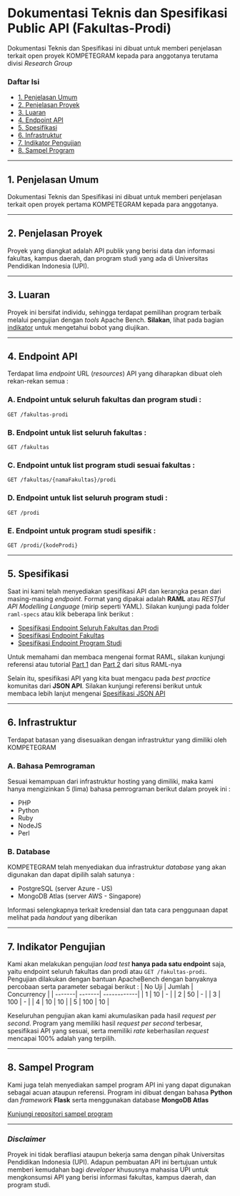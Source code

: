 # **Dokumentasi Teknis dan Spesifikasi Public API (Fakultas-Prodi)**

Dokumentasi Teknis dan Spesifikasi ini dibuat untuk memberi penjelasan terkait open proyek KOMPETEGRAM kepada para anggotanya terutama divisi *Research Group*
### **Daftar Isi**
- [1. Penjelasan Umum](https://github.com/PROYEK-KOMPETEGRAM/docs-fakultas-prodi-api#1-penjelasan-umum)
- [2. Penjelasan Proyek](https://github.com/PROYEK-KOMPETEGRAM/docs-fakultas-prodi-api#2-penjelasan-proyek)
- [3. Luaran](https://github.com/PROYEK-KOMPETEGRAM/docs-fakultas-prodi-api#3-luaran)
- [4. Endpoint API](https://github.com/PROYEK-KOMPETEGRAM/docs-fakultas-prodi-api#4-endpoint-api)
- [5. Spesifikasi](https://github.com/PROYEK-KOMPETEGRAM/docs-fakultas-prodi-api#5-spesifikasi)
- [6. Infrastruktur](https://github.com/PROYEK-KOMPETEGRAM/docs-fakultas-prodi-api#6-infrastruktur)
- [7. Indikator Pengujian](https://github.com/PROYEK-KOMPETEGRAM/docs-fakultas-prodi-api#7-indikator-pengujian)
- [8. Sampel Program](https://github.com/PROYEK-KOMPETEGRAM/docs-fakultas-prodi-api#8-sampel-program)
- - -
## **1. Penjelasan Umum**
Dokumentasi Teknis dan Spesifikasi ini dibuat untuk memberi penjelasan terkait open proyek pertama KOMPETEGRAM kepada para anggotanya.
- - -
## **2. Penjelasan Proyek**
Proyek yang diangkat adalah API publik yang berisi data dan informasi fakultas, kampus daerah, dan program studi yang ada di Universitas Pendidikan Indonesia (UPI). 
- - -
## **3. Luaran**
Proyek ini bersifat individu, sehingga terdapat pemilihan program terbaik melalui pengujian dengan *tools* Apache Bench. **Silakan**, lihat pada bagian [indikator](https://github.com/PROYEK-KOMPETEGRAM/docs-fakultas-prodi-api#7-indikator-pengujian) untuk mengetahui bobot yang diujikan.
- - -
## **4. Endpoint API**
Terdapat lima *endpoint* URL (*resources*) API yang diharapkan dibuat oleh rekan-rekan semua :
### A. Endpoint untuk seluruh fakultas dan program studi :
```
GET /fakultas-prodi
```
### B. Endpoint untuk list seluruh fakultas :
```
GET /fakultas
```
### C. Endpoint untuk list program studi sesuai fakultas :
```
GET /fakultas/{namaFakultas}/prodi
```
### D. Endpoint untuk list seluruh program studi :
```
GET /prodi
```
### E. Endpoint untuk program studi spesifik :
```
GET /prodi/{kodeProdi}
```
- - -
## **5. Spesifikasi**
Saat ini kami telah menyediakan spesifikasi API dan kerangka pesan dari masing-masing *endpoint*. Format yang dipakai adalah **RAML** atau *RESTful API Modelling Language* (mirip seperti YAML). Silakan kunjungi pada folder `raml-specs` atau klik beberapa link berikut :
- [Spesifikasi Endpoint Seluruh Fakultas dan Prodi](raml-specs/api.fakultas-prodi.raml)
- [Spesifikasi Endpoint Fakultas](raml-specs/api.fakultas.raml)
- [Spesifikasi Endpoint Program Studi](raml-specs/api.prodi.raml)

Untuk memahami dan membaca mengenai format RAML, silakan kunjungi referensi atau tutorial [Part 1](https://raml.org/developers/raml-100-tutorial) dan [Part 2](https://raml.org/developers/raml-200-tutorial) dari situs RAML-nya

Selain itu, spesifikasi API yang kita buat mengacu pada *best practice* komunitas dari **JSON API**. Silakan kunjungi referensi berikut untuk membaca lebih lanjut mengenai [Spesifikasi JSON API](https://jsonapi.org/)
- - - 
## **6. Infrastruktur**
Terdapat batasan yang disesuaikan dengan infrastruktur yang dimiliki oleh KOMPETEGRAM
### A. Bahasa Pemrograman 
Sesuai kemampuan dari infrastruktur hosting yang dimiliki, maka kami hanya mengizinkan 5 (lima) bahasa pemrograman berikut dalam proyek ini :
- PHP
- Python
- Ruby
- NodeJS
- Perl
### B. Database
KOMPETEGRAM telah menyediakan dua infrastruktur *database* yang akan digunakan dan dapat dipilih salah satunya :
- PostgreSQL (server Azure - US)
- MongoDB Atlas (server AWS - Singapore)

Informasi selengkapnya terkait kredensial dan tata cara penggunaan dapat melihat pada *handout* yang diberikan
- - -
## **7. Indikator Pengujian**
Kami akan melakukan pengujian *load test* **hanya pada satu endpoint** saja, yaitu endpoint seluruh fakultas dan prodi atau `GET /fakultas-prodi`. Pengujian dilakukan dengan bantuan ApacheBench dengan banyaknya percobaan serta parameter sebagai berikut :
| No Uji | Jumlah | Concurrency |
| -------| -------| ------------|
| 1 | 10 | - |
| 2 | 50 | - |
| 3 | 100 | - |
| 4 | 10 | 10 |
| 5 | 100 | 10 |

Keseluruhan pengujian akan kami akumulasikan pada hasil *request per second*. Program yang memiliki hasil *request per second* terbesar, spesifikasi API yang sesuai, serta memiliki *rate* keberhasilan *request* mencapai 100% adalah yang terpilih.
- - -

## **8. Sampel Program**
Kami juga telah menyediakan sampel program API ini yang dapat digunakan sebagai acuan ataupun referensi. Program ini dibuat dengan bahasa **Python** dan *framework* **Flask** serta menggunakan database **MongoDB Atlas**

[Kunjungi repositori sampel program](https://github.com/satrio-pamungkas/flask-mongodb-fakultas-prodi-api)
- - -
### ***Disclaimer***
Proyek ini tidak berafliasi ataupun bekerja sama dengan pihak Universitas Pendidikan Indonesia (UPI). Adapun pembuatan API ini bertujuan untuk memberi kemudahan bagi *developer* khususnya mahasisa UPI untuk mengkonsumsi API yang berisi informasi fakultas, kampus daerah, dan program studi.


